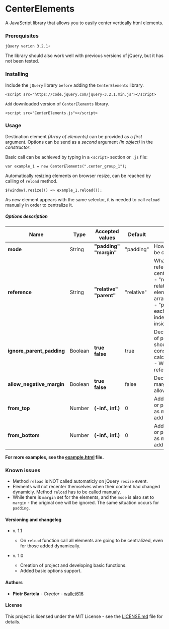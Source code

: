 # CenterElements

A JavaScript library that allows you to easily center vertically html elements.

### Prerequisites

```
jQuery verion 3.2.1+
```

The library should also work well with previous versions of jQuery, but it has not been tested.

### Installing

Include the `jQuery` library `before` adding the `CenterElements` library.

```
<script src="https://code.jquery.com/jquery-3.2.1.min.js"></script>
```

`Add` downloaded version of `CenterElements` library.

```
<script src="CenterElements.js"></script>
```

### Usage

Destination element *(Array of elements)* can be provided as a *first* argument.
Options can be send as a *second* argument *(in object)* in the *constructor*.

Basic call can be achieved by typing in a `<script>` section or `.js` file:

```
var example_1 = new CenterElements(".center_group_1");
```

Automatically resizing elements on browser resize, can be reached by calling of `reload` method.

```
$(window).resize(() => example_1.reload());
```

As new element appears with the same selector, it is needed to call `reload` manually in order to centralize it.

##### Options description

| Name                      	| Type    	| Accepted values             	| Default    	| Description                                                                                                                                                      	|
|---------------------------	|---------	|-----------------------------	|------------	|------------------------------------------------------------------------------------------------------------------------------------------------------------------	|
| **mode**                  	| String  	| **"padding"** <br>**"margin"**  	| "padding"  	| How elements will be centred.                                                                                                                                    	|
| **reference**             	| String  	| **"relative"** <br>**"parent"** 	| "relative" 	| What is the reference to centering. <br> - "relative" means relative to other elements in the array. <br> - "parent" means each element independently inside its parent. 	|
| **ignore_parent_padding** 	| Boolean 	| **true** <br>**false**          	| true       	| Decide if padding of parent also should be considered in calculations. <br> - Works only for reference="parent".                                                     	|
| **allow_negative_margin** 	| Boolean 	| **true** <br>**false**          	| false      	| Decide if negative margins are allowed.                                                                                                                          	|
| **from_top**              	| Number  	| **(-inf., inf.)**           	| 0          	| Additional margin or padding (same as mode option) to add from top.                                                                                              	|
| **from_bottom**           	| Number  	| **(-inf., inf.)**           	| 0          	| Additional margin or padding (same as mode option) to add from bottom.                                                                                           	|                                                                               	|

**For more examples, see the [example.html](example.html) file.**

### Known issues

* Method `reload` is NOT called automaticly on jQuery `resize` event.
* Elements will not recenter themselves when their content had changed dynamicly. Method `reload` has to be called manualy.
* While there is `margin` set for the elements, and the `mode` is also set to `margin` - the original one will be ignored. The same situation occurs for `padding`.

#### Versioning and changelog

* v. 1.1
    - On `reload` function call all elements are going to be centralized, even for those added dynamically.

* v. 1.0
    - Creation of project and developing basic functions. 
    - Added basic options support. 

#### Authors

* **Piotr Bartela** - *Creator* - [wallet616](https://github.com/wallet616)

#### License

This project is licensed under the MIT License - see the [LICENSE.md](LICENSE.md) file for details.